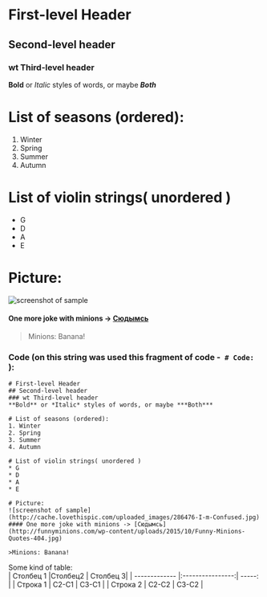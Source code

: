 # First-level Header
## Second-level header
### wt Third-level header
**Bold** or *Italic* styles of words, or maybe ***Both***

# List of seasons (ordered):
1. Winter
2. Spring
3. Summer
4. Autumn

# List of violin strings( unordered )
* G
* D
* A
* E

# Picture:
![screenshot of sample](http://cache.lovethispic.com/uploaded_images/286476-I-m-Confused.jpg)
#### One more joke with minions -> [Сюдымсь](http://funnyminions.com/wp-content/uploads/2015/10/Funny-Minions-Quotes-404.jpg)

>Minions: Banana!

### Code (on this string was used this fragment of code -` # Code:` ):
```
# First-level Header
## Second-level header
### wt Third-level header
**Bold** or *Italic* styles of words, or maybe ***Both***

# List of seasons (ordered):
1. Winter
2. Spring
3. Summer
4. Autumn

# List of violin strings( unordered )
* G
* D
* A
* E

# Picture:
![screenshot of sample](http://cache.lovethispic.com/uploaded_images/286476-I-m-Confused.jpg)
#### One more joke with minions -> [Сюдымсь](http://funnyminions.com/wp-content/uploads/2015/10/Funny-Minions-Quotes-404.jpg)

>Minions: Banana!
```
  Some kind of table:  
| Столбец 1     |Столбец2          | Столбец 3|
| ------------- |:----------------:| -----:   |
| Строка 1      | С2-С1            | С3-С1    |
| Строка 2      | С2-С2            | С3-С2    |
